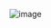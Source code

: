 ![image](https://user-images.githubusercontent.com/63789702/188322911-eaeb1305-e4c6-4273-815d-224aba7ea2da.png)
